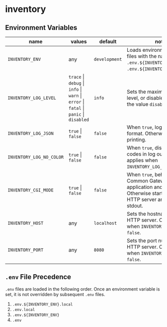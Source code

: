 # inventory

## Environment Variables

| name                     | values                                                                                | default       | notes                                                                                                                                         |
|--------------------------|---------------------------------------------------------------------------------------|---------------|-----------------------------------------------------------------------------------------------------------------------------------------------|
| `INVENTORY_ENV`          | any                                                                                   | `development` | Loads environment variable files with the names `.env.${INVENTORY_ENV}` and `.env.${INVENTORY_ENV}.local`.                                    |
| `INVENTORY_LOG_LEVEL`    | `trace` \| `debug` \| `info` \| `warn` \| `error` \| `fatal` \| `panic` \| `disabled` | `info`        | Sets the maximum logging level, or disables logging with the value `disabled`.                                                                |
| `INVENTORY_LOG_JSON`     | `true` \| `false`                                                                     | `false`       | When `true`, logs in JSON format. Otherwise uses pretty printing.                                                                             |
| `INVENTORY_LOG_NO_COLOR` | `true` \| `false`                                                                     | `false`       | When `true`, disables color codes in log output. Only applies when `INVENTORY_LOG_JSON` is `false`.                                           |
| `INVENTORY_CGI_MODE`     | `true` \| `false`                                                                     | `false`       | When `true`, behaves as a Common Gateway Interface application and logs to stderr. Otherwise starts a typical HTTP server and logs to stdout. |
| `INVENTORY_HOST`         | any                                                                                   | `localhost`   | Sets the hostname for the HTTP server. Only applies when `INVENTORY_CGI_MODE` is `false`.                                                     |
| `INVENTORY_PORT`         | any                                                                                   | `8080`        | Sets the port number for the HTTP server. Only applies when `INVENTORY_CGI_MODE` is `false`.                                                  |

## `.env` File Precedence

`.env` files are loaded in the following order. Once an environment variable is set, it is not overridden by subsequent `.env` files.

1. `.env.${INVENTORY_ENV}.local`
1. `.env.local`
1. `.env.${INVENTORY_ENV}`
1. `.env`